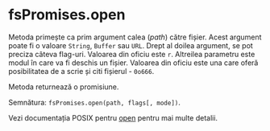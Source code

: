 # fsPromises.open

Metoda primește ca prim argument calea (*path*) către fișier. Acest argument poate fi o valoare `String`, `Buffer` sau `URL`. Drept al doilea argument, se pot preciza câteva flag-uri. Valoarea din oficiu este `r`. Altreilea parametru este modul în care va fi deschis un fișier. Valoarea din oficiu este una care oferă posibilitatea de a scrie și citi fișierul - `0o666`.

Metoda returnează o promisiune.

Semnătura: `fsPromises.open(path, flags[, mode])`.

Vezi documentația POSIX pentru [open](https://man7.org/linux/man-pages/man2/open.2.html) pentru mai multe detalii.
